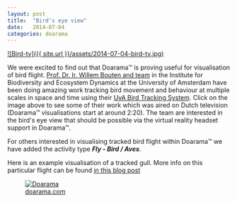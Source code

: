 ```yaml
---
layout: post
title:  "Bird's eye view"
date:   2014-07-04
categories: doarama
---
```


[![Bird-tv]({{ site.url }}/assets/2014-07-04-bird-tv.jpg)](http://www.npo.nl/melk-en-honing/04-06-2014/VPWON_1221974)

[]()We were excited to find out that Doarama&trade; is proving useful for visualisation of bird flight.
[Prof. Dr. Ir. Willem Bouten and team](http://www.uva-bits.nl/contact/) in the
Institute for Biodiversity and Ecosystem Dynamics at the University of Amsterdam 
have been doing amazing work tracking bird movement and behaviour at multiple scales in space and time using their [UvA Bird Tracking System](http://www.uva-bits.nl/).
Click on the image above to see some of their work which was aired on Dutch television (Doarama&trade; visualisations start at around 2:20).
The team are interested in the bird's eye view that should be possible via the virtual reality headset support in Doarama&trade;.

For others interested in visualising tracked bird flight within Doarama&trade; we have added the activity type ***Fly - Bird / Aves***.

Here is an example visualisation of a tracked gull.
More info on this particular flight can be found [in this blog post](http://btoringing.blogspot.com.au/2014/05/guernsey-gull-off.html)

<a href="http://www.doarama.com/view/5612">
 <figure>
  <img src="https://www.doarama.com/view/5612/thumbnail" alt="Doarama">
  <figcaption>doarama.com</figcaption>
 </figure>
</a>

